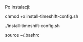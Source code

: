 Po instalacji:

chmod +x install-timeshift-config.sh

./install-timeshift-config.sh

source ~/.bashrc
